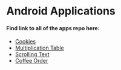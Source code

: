
# Android Applications

#### Find link to all of the apps repo here:

* [Cookies](https://github.com/Jitendrap1702/Cookies)
* [Multiplication Table](https://github.com/Jitendrap1702/MultiplicationTable)
* [Scrolling Text](https://github.com/Jitendrap1702/ScrollingText)
* [Coffee Order](https://github.com/Jitendrap1702/CoffeeOrder)
